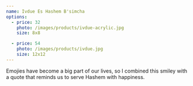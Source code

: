 ```yaml
---
name: Ivdue Es Hashem B'simcha
options:
  - price: 32
    photo: /images/products/ivdue-acrylic.jpg
    size: 8x8 

  - price: 54
    photo: /images/products/ivdue.jpg
    size: 12x12
---
```


Emojies have become a big part of our lives, so I combined this smiley with a quote that reminds us to serve Hashem with happiness.